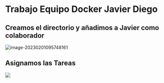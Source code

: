 # Trabajo Equipo Docker Javier Diego



## Creamos el directorio y añadimos a Javier como colaborador

![image-20230201095748161](assets/image-20230201095748161.png)



## Asignamos las Tareas



![](C:\Users\alumno\AppData\Roaming\Typora\typora-user-images\image-20230201102442351.png)
